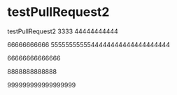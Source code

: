# testPullRequest2
testPullRequest2
3333
44444444444


66666666666
5555555555544444444444444444444


66666666666666

8888888888888

999999999999999999

